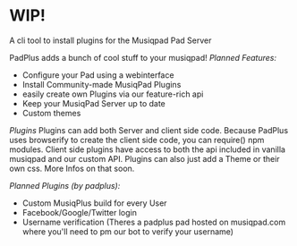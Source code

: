 # WIP!
A cli tool to install plugins for the Musiqpad Pad Server

PadPlus adds a bunch of cool stuff to your musiqpad!
*Planned Features:*
* Configure your Pad using a webinterface
* Install Community-made MusiqPad Plugins
* easily create own Plugins via our feature-rich api
* Keep your MusiqPad Server up to date
* Custom themes

*Plugins*
Plugins can add both Server and client side code. Because PadPlus uses browserify
to create the client side code, you can require() npm modules.
Client side plugins have access to both the api included in vanilla musiqpad
and our custom API.
Plugins can also just add a Theme or their own css. More Infos on that soon.

*Planned Plugins (by padplus):*
* Custom MusiqPlus build for every User
* Facebook/Google/Twitter login
* Username verification (Theres a padplus pad hosted on musiqpad.com where you'll need to pm our bot to verify your username)

